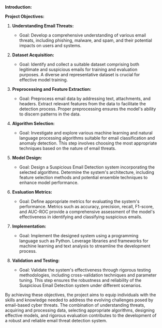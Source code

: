 **Introduction:**

**Project Objectives:**

1. **Understanding Email Threats:**
   - Goal: Develop a comprehensive understanding of various email threats, including phishing, malware, and spam, and their potential impacts on users and systems.

2. **Dataset Acquisition:**
   - Goal: Identify and collect a suitable dataset comprising both legitimate and suspicious emails for training and evaluation purposes. A diverse and representative dataset is crucial for effective model training.

3. **Preprocessing and Feature Extraction:**
   - Goal: Preprocess email data by addressing text, attachments, and headers. Extract relevant features from the data to facilitate the detection process. Proper preprocessing ensures the model's ability to discern patterns in the data.

4. **Algorithm Selection:**
   - Goal: Investigate and explore various machine learning and natural language processing algorithms suitable for email classification and anomaly detection. This step involves choosing the most appropriate techniques based on the nature of email threats.

5. **Model Design:**
   - Goal: Design a Suspicious Email Detection system incorporating the selected algorithms. Determine the system's architecture, including feature selection methods and potential ensemble techniques to enhance model performance.

6. **Evaluation Metrics:**
   - Goal: Define appropriate metrics for evaluating the system's performance. Metrics such as accuracy, precision, recall, F1-score, and AUC-ROC provide a comprehensive assessment of the model's effectiveness in identifying and classifying suspicious emails.

7. **Implementation:**
   - Goal: Implement the designed system using a programming language such as Python. Leverage libraries and frameworks for machine learning and text analysis to streamline the development process.

8. **Validation and Testing:**
   - Goal: Validate the system's effectiveness through rigorous testing methodologies, including cross-validation techniques and parameter tuning. This step ensures the robustness and reliability of the Suspicious Email Detection system under different scenarios.

By achieving these objectives, the project aims to equip individuals with the skills and knowledge needed to address the evolving challenges posed by email-based cyber threats. The combination of understanding threats, acquiring and processing data, selecting appropriate algorithms, designing effective models, and rigorous evaluation contributes to the development of a robust and reliable email threat detection system.